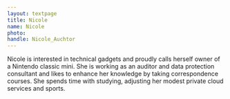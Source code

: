 ```yaml
---
layout: textpage
title: Nicole
name: Nicole
photo: 
handle: Nicole_Auchtor
---
```


Nicole is interested in technical gadgets and proudly calls herself owner of a Nintendo classic mini.
She is working as an auditor and data protection consultant and likes to enhance her knowledge by taking correspondence courses.
She spends time with studying, adjusting her modest private cloud services and sports.
